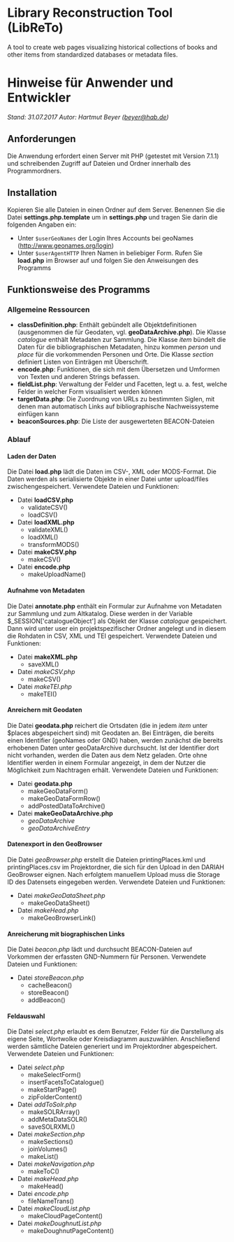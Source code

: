 # Library Reconstruction Tool (LibReTo)
A tool to create web pages visualizing historical collections of books and other items from standardized databases or metadata files.

# Hinweise für Anwender und Entwickler

*Stand: 31.07.2017*
*Autor: Hartmut Beyer (beyer@hab.de)*

## Anforderungen
Die Anwendung erfordert einen Server mit PHP (getestet mit Version 7.1.1) und schreibenden Zugriff auf Dateien und Ordner innerhalb des Programmordners.

## Installation
Kopieren Sie alle Dateien in einen Ordner auf dem Server.
Benennen Sie die Datei **settings.php.template** um in **settings.php** und tragen Sie darin die folgenden Angaben ein:
- Unter `$userGeoNames` der Login Ihres Accounts bei geoNames (http://www.geonames.org/login)
- Unter `$userAgentHTTP` Ihren Namen in beliebiger Form.
Rufen Sie **load.php** im Browser auf und folgen Sie den Anweisungen des Programms

## Funktionsweise des Programms

### Allgemeine Ressourcen

- **classDefinition.php**: Enthält gebündelt alle Objektdefinitionen (ausgenommen die für Geodaten, vgl. **geoDataArchive.php**). Die Klasse *catalogue* enthält Metadaten zur Sammlung. Die Klasse *item* bündelt die Daten für die bibliographischen Metadaten, hinzu kommen *person* und *place* für die vorkommenden Personen und Orte. Die Klasse *section* definiert Listen von Einträgen mit Überschrift.
- **encode.php**: Funktionen, die sich mit dem Übersetzen und Umformen von Texten und anderen Strings befassen.
- **fieldList.php**: Verwaltung der Felder und Facetten, legt u. a. fest, welche Felder in welcher Form visualisiert werden können
- **targetData.php**: Die Zuordnung von URLs zu bestimmten Siglen, mit denen man automatisch Links auf bibliographische Nachweissysteme einfügen kann
- **beaconSources.php**: Die Liste der ausgewerteten BEACON-Dateien

### Ablauf

#### Laden der Daten
Die Datei **load.php** lädt die Daten im CSV-, XML oder MODS-Format. Die Daten werden als serialisierte Objekte in einer Datei unter upload/files zwischengespeichert.
Verwendete Dateien und Funktionen:
- Datei **loadCSV.php**
    - validateCSV\(\)
    - loadCSV\(\)
- Datei **loadXML.php**
    - validateXML\(\)
    - loadXML\(\)
    - transformMODS\(\)
- Datei **makeCSV.php**
    - makeCSV\(\)
- Datei **encode.php**
    - makeUploadName\(\)

#### Aufnahme von Metadaten
Die Datei **annotate.php** enthält ein Formular zur Aufnahme von Metadaten zur Sammlung und zum Altkatalog. Diese werden in der Variable $_SESSION['catalogueObject'] als Objekt der Klasse *catalogue* gespeichert. Dann wird unter user ein projektspezifischer Ordner angelegt und in diesem die Rohdaten in CSV, XML und TEI gespeichert. 
Verwendete Dateien und Funktionen:
- Datei **makeXML.php**
    - saveXML\(\)
- Datei *makeCSV.php*
    - makeCSV\(\)
- Datei *makeTEI.php*
    - makeTEI\(\)

#### Anreichern mit Geodaten
Die Datei **geodata.php** reichert die Ortsdaten (die in jedem *item* unter $places abgespeichert sind) mit Geodaten an. Bei Einträgen, die bereits einen Identifier (geoNames oder GND) haben, werden zunächst die bereits erhobenen Daten unter geoDataArchive durchsucht. Ist der Identifier dort nicht vorhanden, werden die Daten aus dem Netz geladen. Orte ohne Identifier werden in einem Formular angezeigt, in dem der Nutzer die Möglichkeit zum Nachtragen erhält.
Verwendete Dateien und Funktionen:
- Datei **geodata.php**
    - makeGeoDataForm\(\)
    - makeGeoDataFormRow\(\)
    - addPostedDataToArchive\(\)
- Datei **makeGeoDataArchive.php**
    - *geoDataArchive*
    - *geoDataArchiveEntry*
	
#### Datenexport in den GeoBrowser
Die Datei *geoBrowser.php* erstellt die Dateien printingPlaces.kml und printingPlaces.csv im Projektordner, die sich für den Upload in den DARIAH GeoBrowser eignen. Nach erfolgtem manuellem Upload muss die Storage ID des Datensets eingegeben werden.
Verwendete Dateien und Funktionen:
- Datei *makeGeoDataSheet.php*
    - makeGeoDataSheet\(\)
- Datei *makeHead.php*
    - makeGeoBrowserLink\(\)

#### Anreicherung mit biographischen Links
Die Datei *beacon.php* lädt und durchsucht BEACON-Dateien auf Vorkommen der erfassten GND-Nummern für Personen.
Verwendete Dateien und Funktionen:
- Datei *storeBeacon.php*
    - cacheBeacon\(\)
    - storeBeacon\(\)
    - addBeacon\(\)
	
#### Feldauswahl
Die Datei *select.php* erlaubt es dem Benutzer, Felder für die Darstellung als eigene Seite, Wortwolke oder Kreisdiagramm auszuwählen. Anschließend werden sämtliche Dateien generiert und im Projektordner abgespeichert.
Verwendete Dateien und Funktionen:
- Datei *select.php*
    - makeSelectForm\(\)
    - insertFacetsToCatalogue\(\)
    - makeStartPage\(\)
    - zipFolderContent\(\)
- Datei *addToSolr.php*
    - makeSOLRArray\(\)
    - addMetaDataSOLR\(\)
    - saveSOLRXML\(\)
- Datei *makeSection.php*
    - makeSections\(\)
    - joinVolumes\(\)
    - makeList\(\)
- Datei *makeNavigation.php*
    - makeToC\(\)
- Datei *makeHead.php*
    - makeHead\(\)
- Datei *encode.php*
    - fileNameTrans\(\)
- Datei *makeCloudList.php*
    - makeCloudPageContent\(\)
- Datei *makeDoughnutList.php*
    - makeDoughnutPageContent\(\)
